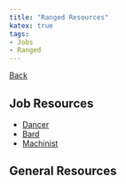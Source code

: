 ```yaml
---
title: "Ranged Resources"
katex: true
tags:
- Jobs
- Ranged
---
```

[Back](_index.md)
## Job Resources
- [Dancer](notes/Dancer.md)
- [Bard](notes/Bard.md)
- [Machinist](notes/Machinist.md)

## General Resources
